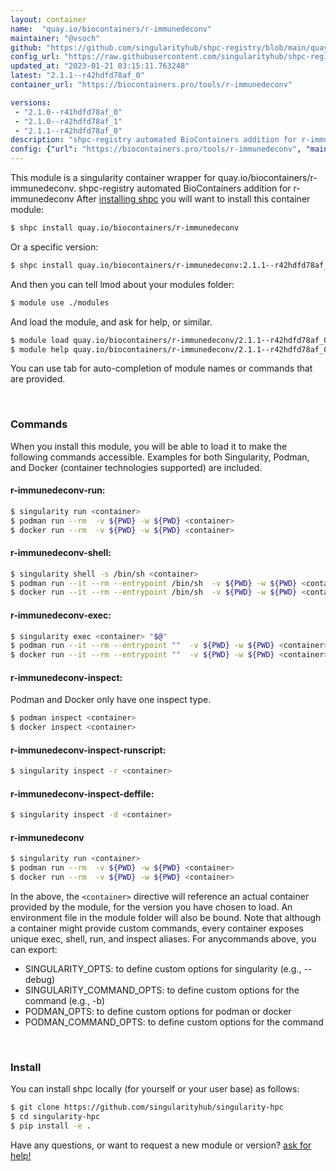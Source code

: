 ```yaml
---
layout: container
name:  "quay.io/biocontainers/r-immunedeconv"
maintainer: "@vsoch"
github: "https://github.com/singularityhub/shpc-registry/blob/main/quay.io/biocontainers/r-immunedeconv/container.yaml"
config_url: "https://raw.githubusercontent.com/singularityhub/shpc-registry/main/quay.io/biocontainers/r-immunedeconv/container.yaml"
updated_at: "2023-01-21 03:15:11.763248"
latest: "2.1.1--r42hdfd78af_0"
container_url: "https://biocontainers.pro/tools/r-immunedeconv"

versions:
 - "2.1.0--r41hdfd78af_0"
 - "2.1.0--r42hdfd78af_1"
 - "2.1.1--r42hdfd78af_0"
description: "shpc-registry automated BioContainers addition for r-immunedeconv"
config: {"url": "https://biocontainers.pro/tools/r-immunedeconv", "maintainer": "@vsoch", "description": "shpc-registry automated BioContainers addition for r-immunedeconv", "latest": {"2.1.1--r42hdfd78af_0": "sha256:a50882cc289c5bb25b47dce65fdc42f77cc1bd6957c98cbdfbbb660209d3f3b4"}, "tags": {"2.1.0--r41hdfd78af_0": "sha256:adb586fa12a7ed29ab239b2f1ae4e6328de5d5eeb4ed30a1b9907a26f62fa3a9", "2.1.0--r42hdfd78af_1": "sha256:5be53611a4b1a3bb8d0ecfb60365f47817d1fec5a24605cae2f2635ebe2d993e", "2.1.1--r42hdfd78af_0": "sha256:a50882cc289c5bb25b47dce65fdc42f77cc1bd6957c98cbdfbbb660209d3f3b4"}, "docker": "quay.io/biocontainers/r-immunedeconv"}
---
```


This module is a singularity container wrapper for quay.io/biocontainers/r-immunedeconv.
shpc-registry automated BioContainers addition for r-immunedeconv
After [installing shpc](#install) you will want to install this container module:


```bash
$ shpc install quay.io/biocontainers/r-immunedeconv
```

Or a specific version:

```bash
$ shpc install quay.io/biocontainers/r-immunedeconv:2.1.1--r42hdfd78af_0
```

And then you can tell lmod about your modules folder:

```bash
$ module use ./modules
```

And load the module, and ask for help, or similar.

```bash
$ module load quay.io/biocontainers/r-immunedeconv/2.1.1--r42hdfd78af_0
$ module help quay.io/biocontainers/r-immunedeconv/2.1.1--r42hdfd78af_0
```

You can use tab for auto-completion of module names or commands that are provided.

<br>

### Commands

When you install this module, you will be able to load it to make the following commands accessible.
Examples for both Singularity, Podman, and Docker (container technologies supported) are included.

#### r-immunedeconv-run:

```bash
$ singularity run <container>
$ podman run --rm  -v ${PWD} -w ${PWD} <container>
$ docker run --rm  -v ${PWD} -w ${PWD} <container>
```

#### r-immunedeconv-shell:

```bash
$ singularity shell -s /bin/sh <container>
$ podman run --it --rm --entrypoint /bin/sh  -v ${PWD} -w ${PWD} <container>
$ docker run --it --rm --entrypoint /bin/sh  -v ${PWD} -w ${PWD} <container>
```

#### r-immunedeconv-exec:

```bash
$ singularity exec <container> "$@"
$ podman run --it --rm --entrypoint ""  -v ${PWD} -w ${PWD} <container> "$@"
$ docker run --it --rm --entrypoint ""  -v ${PWD} -w ${PWD} <container> "$@"
```

#### r-immunedeconv-inspect:

Podman and Docker only have one inspect type.

```bash
$ podman inspect <container>
$ docker inspect <container>
```

#### r-immunedeconv-inspect-runscript:

```bash
$ singularity inspect -r <container>
```

#### r-immunedeconv-inspect-deffile:

```bash
$ singularity inspect -d <container>
```



#### r-immunedeconv

```bash
$ singularity run <container>
$ podman run --rm  -v ${PWD} -w ${PWD} <container>
$ docker run --rm  -v ${PWD} -w ${PWD} <container>
```


In the above, the `<container>` directive will reference an actual container provided
by the module, for the version you have chosen to load. An environment file in the
module folder will also be bound. Note that although a container
might provide custom commands, every container exposes unique exec, shell, run, and
inspect aliases. For anycommands above, you can export:

 - SINGULARITY_OPTS: to define custom options for singularity (e.g., --debug)
 - SINGULARITY_COMMAND_OPTS: to define custom options for the command (e.g., -b)
 - PODMAN_OPTS: to define custom options for podman or docker
 - PODMAN_COMMAND_OPTS: to define custom options for the command

<br>

### Install

You can install shpc locally (for yourself or your user base) as follows:

```bash
$ git clone https://github.com/singularityhub/singularity-hpc
$ cd singularity-hpc
$ pip install -e .
```

Have any questions, or want to request a new module or version? [ask for help!](https://github.com/singularityhub/singularity-hpc/issues)